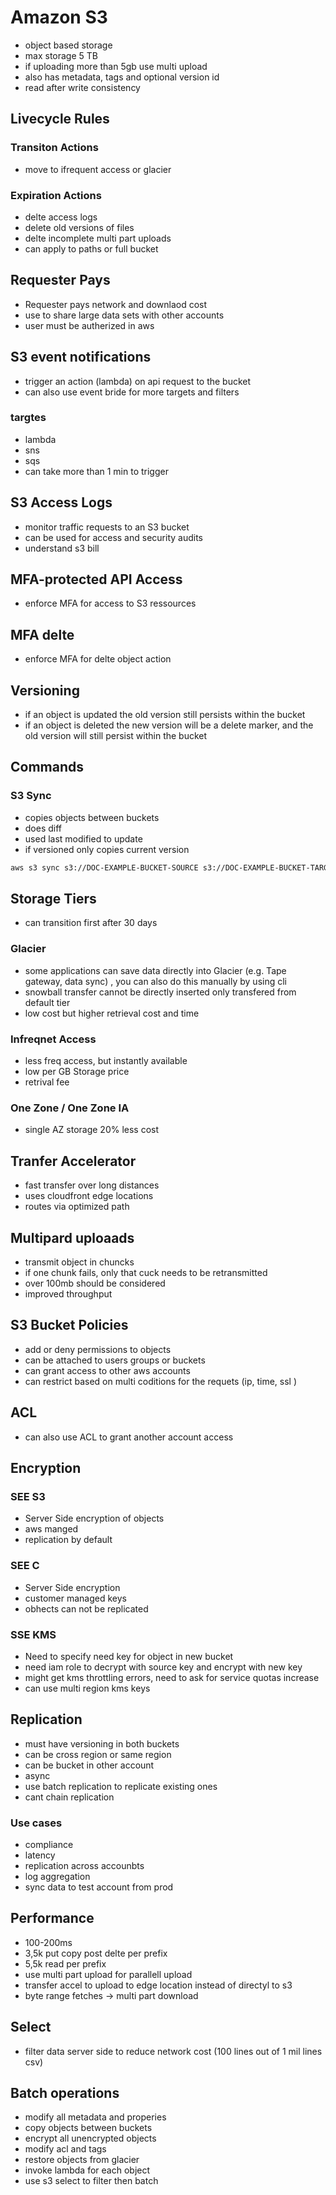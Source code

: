 # Amazon S3
- object based storage
- max storage 5 TB
- if uploading more than 5gb use multi upload
- also has metadata, tags and optional version id
- read after write consistency
## Livecycle Rules
### Transiton Actions
- move to ifrequent access or glacier
### Expiration Actions
- delte access logs
- delete old versions of files
- delte incomplete multi part uploads
- can apply to paths or full bucket

## Requester Pays
- Requester pays network and downlaod cost
- use to share large data sets with other accounts
- user must be autherized in aws 

## S3 event notifications
- trigger an action (lambda) on api request to the bucket
- can also use event bride for more targets and filters
### targtes
- lambda
- sns 
- sqs
- can take more than 1 min to trigger
## S3 Access Logs
- monitor traffic requests to an S3 bucket
- can be used for access and security audits
- understand s3 bill

## MFA-protected API Access
- enforce MFA for access to S3 ressources
## MFA delte
- enforce MFA for delte object action
## Versioning
- if an object is updated the old version still persists within the bucket
- if an object is deleted the new version will be a delete marker, and the old version will still persist within the bucket
## Commands 
### S3 Sync
- copies objects between buckets
- does diff
- used last modified to update
- if versioned only copies current version
```bash
aws s3 sync s3://DOC-EXAMPLE-BUCKET-SOURCE s3://DOC-EXAMPLE-BUCKET-TARGET
```
## Storage Tiers
- can transition first after 30 days
### Glacier
- some applications can save data directly into Glacier (e.g. Tape gateway, data sync) , you can also do this manually by using cli
- snowball transfer cannot be directly inserted only transfered from default tier
- low cost but higher retrieval cost and time

### Infreqnet Access
- less freq access, but instantly available
- low per GB Storage price
- retrival fee
### One Zone / One Zone IA
- single AZ storage 20% less cost

## Tranfer Accelerator
- fast transfer over long distances
- uses cloudfront edge locations
- routes via optimized path

## Multipard uploaads
- transmit object in chuncks
- if one chunk fails, only that cuck needs to be retransmitted
- over 100mb should be considered
-  improved throughput

## S3 Bucket Policies
- add or deny permissions to objects
- can be attached to users groups or buckets
- can grant access to other aws accounts
- can restrict based on multi coditions for the requets (ip, time, ssl )

## ACL
- can also use ACL to grant another account access

## Encryption

### SEE S3
- Server Side encryption of objects 
- aws manged
- replication by default
### SEE C
- Server Side encryption
- customer managed keys
- obhects can not be replicated

### SSE KMS
- Need to specify need key for object in new bucket
- need iam role to decrypt with source key and encrypt with new key
- might get kms throttling errors, need to ask for service quotas increase
- can use multi region kms keys 
## Replication
- must have versioning in both buckets
- can be cross region or same region
- can be bucket in other account
- async
- use batch replication to replicate existing ones
- cant chain replication
### Use cases
- compliance
- latency
- replication across accounbts
- log aggregation
- sync data to test account from prod

## Performance
- 100-200ms
- 3,5k put copy post delte per prefix
- 5,5k read per prefix
- use multi part upload for parallell upload
- transfer accel to upload to edge location instead of directyl to s3
- byte range fetches -> multi part download
## Select
- filter data server side to reduce network cost (100 lines out of 1 mil lines csv)

## Batch operations
- modify all metadata and properies
- copy objects between buckets
- encrypt all unencrypted objects
- modify acl and tags
- restore objects from glacier
- invoke lambda for each object
- use s3 select to filter then batch

